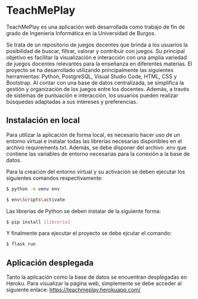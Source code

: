 # TeachMePlay

TeachMePlay es una aplicación web desarrollada como trabajo de fin de grado de Ingeniería Informática en la Universidad de Burgos.

Se trata de un repositorio de juegos docentes que brinda a los usuarios la posibilidad de buscar, filtrar, valorar y contribuir con juegos. 
Su principal objetivo es facilitar la visualización e interacción con una amplia variedad de juegos docentes relevantes para la enseñanza en diferentes materias.
El proyecto se ha desarrollado utilizando principalmente las siguientes herramientas: Python, PostgreSQL, Visual Studio Code, HTML, CSS y Bootstrap.
Al contar con una base de datos centralizada, se simplifica la gestión y organización de los juegos entre los docentes. 
Además, a través de sistemas de puntuación e interacción, los usuarios pueden realizar búsquedas adaptadas a sus intereses y preferencias.

## Instalación en local
Para utilizar la aplicación de forma local, es necesario hacer uso de un entorno virtual e instalar 
todas las librerías necesarias disponibles en el archivo requirements.txt.
Además, se debe disponer del archivo .env que contiene las variables de entorno necesarias 
para la conexión a la base de datos.

Para la creación del entorno virtual y su activación se deben ejecutar los siguientes comandos respectivamente:
```bash
$ python -m venv env
```

```bash
$ env\Scripts\activate
```

Las librerías de Python se deben instalar de la siguiente forma:

```bash
$ pip install [librería]
```

Y finalmente para ejecutar el proyecto se debe ejcutar el comando:

```bash
$ flask run
```

## Aplicación desplegada
Tanto la aplicación como la base de datos se encuentran desplegadas en Heroku. 
Para visualizar la página web, simplemente se debe acceder al siguiente enlace: https://teachmeplay.herokuapp.com/ 
